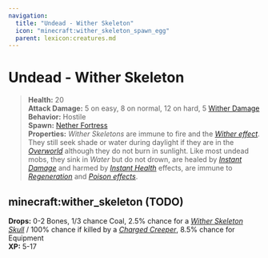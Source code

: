 ```yaml
---
navigation:
  title: "Undead - Wither Skeleton"
  icon: "minecraft:wither_skeleton_spawn_egg"
  parent: lexicon:creatures.md
---
```


# Undead - Wither Skeleton

> __Health:__ 20  
> __Attack Damage:__ 
5 on easy, 8 on normal, 12 on hard, 5 [Wither Damage](../brewing/effects.md#wither) 
> __Behavior:__ Hostile     
> __Spawn:__ [Nether Fortress](../world/structures.md#fortress)  
> __Properties:__ 
*Wither Skeletons* are immune to fire and the [*Wither effect*](../brewing/effects.md#wither). They still seek shade or water during daylight if they are in the [*Overworld*](../world/dimensions.md#overworld) although they do not burn in sunlight. Like most undead mobs, they sink in *Water* but do not drown, are healed by [*Instant Damage*](../brewing/effects.md#instant_damage) and harmed by [*Instant Health*](../brewing/effects.md#instant_health) effects, are immune to [*Regeneration*](../brewing/effects.md#regeneration) and [*Poison effects*](../brewing/effects.md#poison).

## minecraft:wither_skeleton (TODO)

<GameScene zoom={4}>
  <Entity id="minecraft:wither_skeleton" />
</GameScene>

__Drops:__ 0-2 Bones, 1/3 chance Coal, 2.5% chance for a [*Wither Skeleton Skull*](../rare/mob_heads.md) / 100% chance if killed by a [*Charged Creeper*](../tips/lightning.md), 8.5% chance for Equipment  
__XP:__ 5-17

